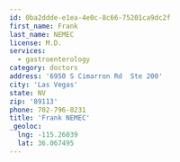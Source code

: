 ```yaml
---
id: 0ba2ddde-e1ea-4e0c-8c66-75201ca9dc2f
first_name: Frank
last_name: NEMEC
license: M.D.
services:
  - gastroenterology
category: doctors
address: '6950 S Cimarron Rd  Ste 200'
city: 'Las Vegas'
state: NV
zip: '89113'
phone: 702-796-0231
title: 'Frank NEMEC'
_geoloc:
  lng: -115.26039
  lat: 36.067495
---
```

